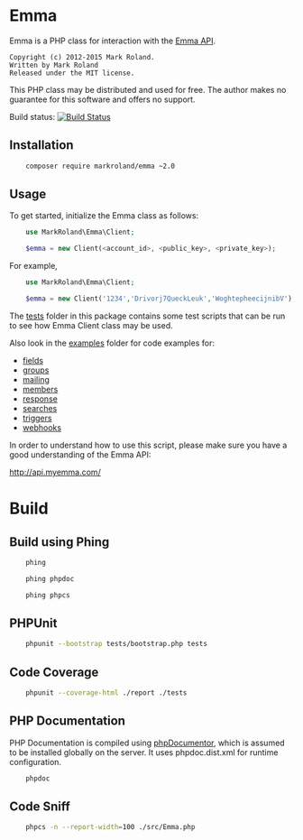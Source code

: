 Emma
====

Emma is a PHP class for interaction with the [Emma API](http://api.myemma.com).

    Copyright (c) 2012-2015 Mark Roland.
    Written by Mark Roland
    Released under the MIT license.

This PHP class may be distributed and used for free. The author makes
no guarantee for this software and offers no support.

Build status: [![Build Status](https://travis-ci.org/markroland/emma.svg)](https://travis-ci.org/markroland/emma)

Installation
------------

```sh
    composer require markroland/emma ~2.0
```

Usage
-----

To get started, initialize the Emma class as follows:

```php
    use MarkRoland\Emma\Client;

    $emma = new Client(<account_id>, <public_key>, <private_key>);
```

For example,

```php
    use MarkRoland\Emma\Client;

    $emma = new Client('1234','Drivorj7QueckLeuk','WoghtepheecijnibV');
```

The [tests](https://github.com/markroland/emma/blob/master/tests) folder in this package contains some test scripts that can
be run to see how Emma Client class may be used.

Also look in the [examples](https://github.com/markroland/emma/blob/master/examples/) folder for code examples for:
- [fields](https://github.com/markroland/emma/blob/master/examples/fields.php)
- [groups](https://github.com/markroland/emma/blob/master/examples/groups.php)
- [mailing](https://github.com/markroland/emma/blob/master/examples/mailing.php)
- [members](https://github.com/markroland/emma/blob/master/examples/members.php)
- [response](https://github.com/markroland/emma/blob/master/examples/response.php)
- [searches](https://github.com/markroland/emma/blob/master/examples/searches.php)
- [triggers](https://github.com/markroland/emma/blob/master/examples/triggers.php)
- [webhooks](https://github.com/markroland/emma/blob/master/examples/webhooks.php)

In order to understand how to use this script, please make sure you
have a good understanding of the Emma API:

http://api.myemma.com/

Build
=====

## Build using Phing

```sh
    phing
```

```sh
    phing phpdoc
```

```sh
    phing phpcs
```

## PHPUnit 

```sh
    phpunit --bootstrap tests/bootstrap.php tests
```

## Code Coverage

```sh
    phpunit --coverage-html ./report ./tests
```

## PHP Documentation

PHP Documentation is compiled using [phpDocumentor](http://www.phpdoc.org), which is assumed
to be installed globally on the server. It uses phpdoc.dist.xml for runtime configuration.

```sh
    phpdoc
```

## Code Sniff

```sh
    phpcs -n --report-width=100 ./src/Emma.php
```
